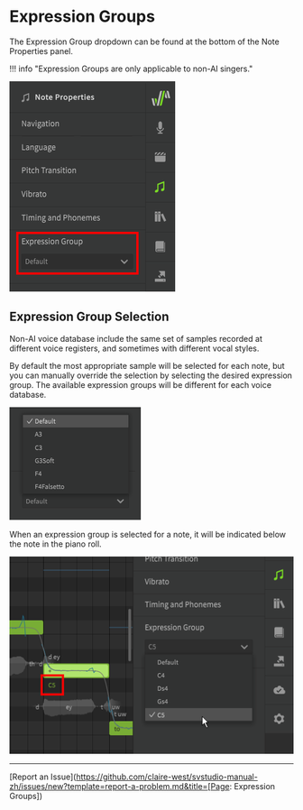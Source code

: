 # Expression Groups

The Expression Group dropdown can be found at the bottom of the Note Properties panel.

!!! info "Expression Groups are only applicable to non-AI singers."

![Expression Groups](../img/note-properties/expression-groups.png)

## Expression Group Selection
Non-AI voice database include the same set of samples recorded at different voice registers, and sometimes with different vocal styles.

By default the most appropriate sample will be selected for each note, but you can manually override the selection by selecting the desired expression group. The available expression groups will be different for each voice database.

![Genbu's Expression Groups](../img/note-properties/expression-group-dropdown-genbu.png)

When an expression group is selected for a note, it will be indicated below the note in the piano roll.

![Maki's Expression Groups](../img/note-properties/expression-groups-maki.png)

---

[Report an Issue](https://github.com/claire-west/svstudio-manual-zh/issues/new?template=report-a-problem.md&title=[Page: Expression Groups])